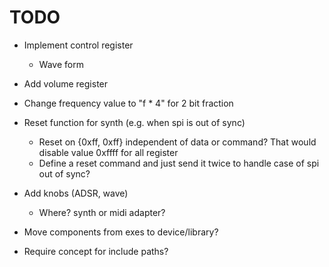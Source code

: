 # TODO

- Implement control register
  - Wave form

- Add volume register

- Change frequency value to "f * 4" for 2 bit fraction

- Reset function for synth (e.g. when spi is out of sync)
  - Reset on {0xff, 0xff} independent of data or command? That would disable
    value 0xffff for all register
  - Define a reset command and just send it twice to handle case of spi out of
    sync?

- Add knobs (ADSR, wave)
  - Where? synth or midi adapter?

- Move components from exes to device/library?

- Require concept for include paths?

